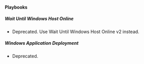 
#### Playbooks
##### Wait Until Windows Host Online
- Deprecated. Use Wait Until Windows Host Online v2 instead.
##### Windows Application Deployment
- Deprecated.
